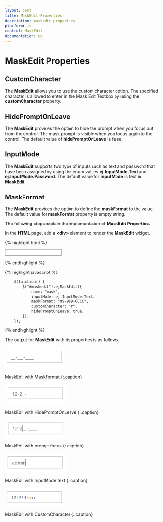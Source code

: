 ```yaml
---
layout: post
title: MaskEdit-Properties
description: maskedit properties
platform: js
control: MaskEdit
documentation: ug
---
```


# MaskEdit Properties

## CustomCharacter

The **MaskEdit** allows you to use the custom character option. The specified character is allowed to enter in the Mask Edit Textbox by using the **customCharacter** property.

## HidePromptOnLeave

The **MaskEdit** provides the option to hide the prompt when you focus out from the control. The mask prompt is visible when you focus again to the control. The default value of **hidePromptOnLeave** is false.

## InputMode

The **MaskEdit** supports two type of inputs such as text and password that have been assigned by using the enum values **ej.InputMode.Text** and **ej.InputMode.Password**. The default value for **inputMode** is text in **MaskEdit**.

## MaskFormat

The **MaskEdit** provides the option to define the **maskFormat** to the value. The default value for **maskFormat** property is empty string.

The following steps explain the implementation of **MaskEdit Properties**.



In the **HTML** page, add a **&lt;div&gt;** element to render the **MaskEdit** widget. 


{% highlight html %}

<input id="maskedit" type="text" />
	
{% endhighlight %}

{% highlight javascript %}

        $(function() {
            $("#maskedit").ejMaskEdit({
                name: "mask",
                inputMode: ej.InputMode.Text,
                maskFormat: "99-999-CCCC",
                customCharacter: "r",
                hidePromptOnLeave: true,
            });
        });

{% endhighlight %}


The output for **MaskEdit** with its properties is as follows.

![](/js/MaskEdit/MaskEdit-Properties_images/MaskEdit-Properties_img1.png)

MaskEdit with MaskFormat
{:.caption}



![](/js/MaskEdit/MaskEdit-Properties_images/MaskEdit-Properties_img2.png)

MaskEdit with HidePromptOnLeave
{:.caption}



![](/js/MaskEdit/MaskEdit-Properties_images/MaskEdit-Properties_img3.png)

MaskEdit with prompt focus
{:.caption}



![](/js/MaskEdit/MaskEdit-Properties_images/MaskEdit-Properties_img4.png)

MaskEdit with InputMode text
{:.caption}

![](/js/MaskEdit/MaskEdit-Properties_images/MaskEdit-Properties_img5.png)

MaskEdit with CustomCharacter
{:.caption}

